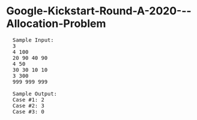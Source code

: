# Google-Kickstart-Round-A-2020---Allocation-Problem
<pre>
  Sample Input:
  3
  4 100
  20 90 40 90
  4 50
  30 30 10 10
  3 300
  999 999 999
  
  Sample Output:
  Case #1: 2
  Case #2: 3
  Case #3: 0
 </pre>
